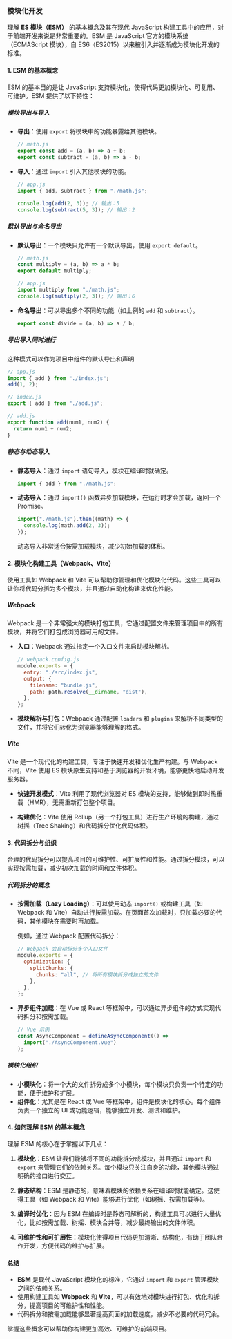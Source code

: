### 模块化开发

理解 **ES 模块（ESM）** 的基本概念及其在现代 JavaScript 构建工具中的应用，对于前端开发来说是非常重要的。ESM 是 JavaScript 官方的模块系统（ECMAScript 模块），自 ES6（ES2015）以来被引入并逐渐成为模块化开发的标准。

#### 1. **ESM 的基本概念**

ESM 的基本目的是让 JavaScript 支持模块化，使得代码更加模块化、可复用、可维护。ESM 提供了以下特性：

##### **模块导出与导入**

- **导出**：使用 `export` 将模块中的功能暴露给其他模块。

  ```js
  // math.js
  export const add = (a, b) => a + b;
  export const subtract = (a, b) => a - b;
  ```

- **导入**：通过 `import` 引入其他模块的功能。

  ```js
  // app.js
  import { add, subtract } from "./math.js";

  console.log(add(2, 3)); // 输出：5
  console.log(subtract(5, 3)); // 输出：2
  ```

##### **默认导出与命名导出**

- **默认导出**：一个模块只允许有一个默认导出，使用 `export default`。

  ```js
  // math.js
  const multiply = (a, b) => a * b;
  export default multiply;
  ```

  ```js
  // app.js
  import multiply from "./math.js";
  console.log(multiply(2, 3)); // 输出：6
  ```

- **命名导出**：可以导出多个不同的功能（如上例的 `add` 和 `subtract`）。

  ```js
  export const divide = (a, b) => a / b;
  ```

##### **导出导入同时进行**

这种模式可以作为项目中组件的默认导出和声明

```js [app.js]
// app.js
import { add } from "./index.js";
add(1, 2);
```

```js [index.js]
// index.js
export { add } from "./add.js";
```

```js [add.js]
// add.js
export function add(num1, num2) {
  return num1 + num2;
}
```

##### **静态与动态导入**

- **静态导入**：通过 `import` 语句导入，模块在编译时就确定。

  ```js
  import { add } from "./math.js";
  ```

- **动态导入**：通过 `import()` 函数异步加载模块，在运行时才会加载，返回一个 Promise。

  ```js
  import("./math.js").then((math) => {
    console.log(math.add(2, 3));
  });
  ```

  动态导入非常适合按需加载模块，减少初始加载的体积。

#### 2. **模块化构建工具（Webpack、Vite）**

使用工具如 Webpack 和 Vite 可以帮助你管理和优化模块化代码。这些工具可以让你将代码分拆为多个模块，并且通过自动化构建来优化性能。

##### **Webpack**

Webpack 是一个非常强大的模块打包工具，它通过配置文件来管理项目中的所有模块，并将它们打包成浏览器可用的文件。

- **入口**：Webpack 通过指定一个入口文件来启动模块解析。

  ```js
  // webpack.config.js
  module.exports = {
    entry: "./src/index.js",
    output: {
      filename: "bundle.js",
      path: path.resolve(__dirname, "dist"),
    },
  };
  ```

- **模块解析与打包**：Webpack 通过配置 `loaders` 和 `plugins` 来解析不同类型的文件，并将它们转化为浏览器能够理解的格式。

##### **Vite**

Vite 是一个现代化的构建工具，专注于快速开发和优化生产构建。与 Webpack 不同，Vite 使用 ES 模块原生支持和基于浏览器的开发环境，能够更快地启动开发服务器。

- **快速开发模式**：Vite 利用了现代浏览器对 ES 模块的支持，能够做到即时热重载（HMR），无需重新打包整个项目。

- **构建优化**：Vite 使用 Rollup（另一个打包工具）进行生产环境的构建，通过树摇（Tree Shaking）和代码拆分优化代码体积。

#### 3. **代码拆分与组织**

合理的代码拆分可以提高项目的可维护性、可扩展性和性能。通过拆分模块，可以实现按需加载，减少初次加载的时间和文件体积。

##### **代码拆分的概念**

- **按需加载（Lazy Loading）**：可以使用动态 `import()` 或构建工具（如 Webpack 和 Vite）自动进行按需加载。在页面首次加载时，只加载必要的代码，其他模块在需要时再加载。

  例如，通过 Webpack 配置代码拆分：

  ```js
  // Webpack 会自动拆分多个入口文件
  module.exports = {
    optimization: {
      splitChunks: {
        chunks: "all", // 将所有模块拆分成独立的文件
      },
    },
  };
  ```

- **异步组件加载**：在 Vue 或 React 等框架中，可以通过异步组件的方式实现代码拆分和按需加载。

  ```js
  // Vue 示例
  const AsyncComponent = defineAsyncComponent(() =>
    import("./AsyncComponent.vue")
  );
  ```

##### **模块化组织**

- **小模块化**：将一个大的文件拆分成多个小模块，每个模块只负责一个特定的功能，便于维护和扩展。
- **组件化**：尤其是在 React 或 Vue 等框架中，组件是模块化的核心。每个组件负责一个独立的 UI 或功能逻辑，能够独立开发、测试和维护。

#### 4. **如何理解 ESM 的基本概念**

理解 ESM 的核心在于掌握以下几点：

1. **模块化**：ESM 让我们能够将不同的功能拆分成模块，并且通过 `import` 和 `export` 来管理它们的依赖关系。每个模块只关注自身的功能，其他模块通过明确的接口进行交互。
2. **静态结构**：ESM 是静态的，意味着模块的依赖关系在编译时就能确定。这使得工具（如 Webpack 和 Vite）能够进行优化（如树摇、按需加载等）。

3. **编译时优化**：因为 ESM 在编译时是静态可解析的，构建工具可以进行大量优化，比如按需加载、树摇、模块合并等，减少最终输出的文件体积。

4. **可维护性和可扩展性**：模块化使得项目代码更加清晰、结构化，有助于团队合作开发，方便代码的维护与扩展。

#### 总结

- **ESM** 是现代 JavaScript 模块化的标准，它通过 `import` 和 `export` 管理模块之间的依赖关系。
- 使用构建工具如 **Webpack** 和 **Vite**，可以有效地对模块进行打包、优化和拆分，提高项目的可维护性和性能。
- 代码拆分和按需加载能够显著提高页面的加载速度，减少不必要的代码冗余。

掌握这些概念可以帮助你构建更加高效、可维护的前端项目。
